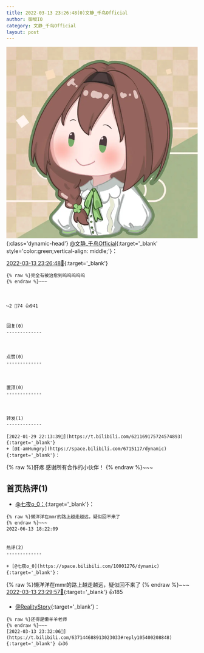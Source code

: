 ```yaml
---
title: 2022-03-13 23:26:48(0)文静_千鸟Official
author: 御坂IO
category: 文静_千鸟Official
layout: post
---
```


![img](/images/ac7482ed1b9a7f203dc68c0c4a77c488a27b108a.jpg){:class='dynamic-head'}
[@文静_千鸟Official](https://space.bilibili.com/667526012/dynamic){:target='_blank' style='color:green;vertical-align: middle;'}：

[2022-03-13 23:26:48🔗](https://t.bilibili.com/637144688913023033){:target='_blank'}

~~~
{% raw %}完全有被治愈到呜呜呜呜呜
{% endraw %}~~~



↪️2 💬74 👍941


回复(0)
-------------



点赞(0)
-------------



置顶(0)
-------------



转发(1)
-------------

[2022-01-29 22:13:39🔗](https://t.bilibili.com/621169175724574893){:target='_blank'}
+ [@I-amHungry](https://space.bilibili.com/6715117/dynamic){:target='_blank'}：
~~~
{% raw %}肝疼 感谢所有合作的小伙伴！
{% endraw %}~~~






首页热评(1)
-------------

+ [@七夜o_0：](https://space.bilibili.com/10001276/dynamic){:target='_blank'}：
~~~
{% raw %}懒洋洋在mmr的路上越走越远，疑似回不来了
{% endraw %}~~~
2022-06-13 18:22:09


热评(2)
-------------

+ [@七夜o_0](https://space.bilibili.com/10001276/dynamic){:target='_blank'}：
~~~
{% raw %}懒洋洋在mmr的路上越走越远，疑似回不来了
{% endraw %}~~~
[2022-03-13 23:29:57🔗](https://t.bilibili.com/637144688913023033#reply105399827920){:target='_blank'} 👍185
+ [@RealityStory](https://space.bilibili.com/10517285/dynamic){:target='_blank'}：
~~~
{% raw %}还得是懒羊羊老师
{% endraw %}~~~
[2022-03-13 23:32:06🔗](https://t.bilibili.com/637144688913023033#reply105400208848){:target='_blank'} 👍36


